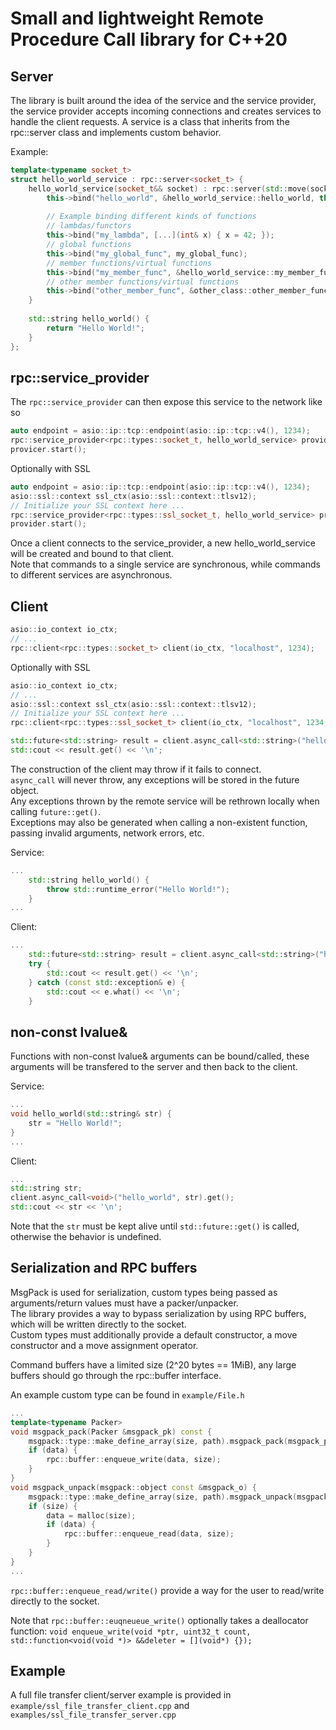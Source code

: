 <h1> Small and lightweight Remote Procedure Call library for C++20</h1>



<h2> Server </h2>
The library is built around the idea of the service and the service provider, the service 
provider accepts incoming connections and creates services to handle the client requests.
A service is a class that inherits from the rpc::server class and implements custom behavior.

Example:
```cpp
template<typename socket_t>
struct hello_world_service : rpc::server<socket_t> {
    hello_world_service(socket_t&& socket) : rpc::server(std::move(socket)) {
        this->bind("hello_world", &hello_world_service::hello_world, this);
        
        // Example binding different kinds of functions
        // lambdas/functors
        this->bind("my_lambda", [...](int& x) { x = 42; });    
        // global functions
        this->bind("my_global_func", my_global_func);
        // member functions/virtual functions
        this->bind("my_member_func", &hello_world_service::my_member_func, this);
        // other member functions/virtual functions
        this->bind("other_member_func", &other_class::other_member_func, other_class_instance_ptr);
    }
    
    std::string hello_world() {
        return "Hello World!";
    }
};
```

<h2> rpc::service_provider </h2>

The `rpc::service_provider` can then expose this service to the network like so
```cpp
auto endpoint = asio::ip::tcp::endpoint(asio::ip::tcp::v4(), 1234);
rpc::service_provider<rpc::types::socket_t, hello_world_service> provider(endpoint, thread_count);
provicer.start();
```
Optionally with SSL
```cpp
auto endpoint = asio::ip::tcp::endpoint(asio::ip::tcp::v4(), 1234);
asio::ssl::context ssl_ctx(asio::ssl::context::tlsv12);
// Initialize your SSL context here ...
rpc::service_provider<rpc::types::ssl_socket_t, hello_world_service> provider(endpoint, ssl_ctx, thread_count);
provider.start();
```

Once a client connects to the service_provider, a new hello_world_service will be created and bound to that client. <br>
Note that commands to a single service are synchronous, while commands to different services are asynchronous.
<h2> Client </h2>

```cpp
asio::io_context io_ctx;
// ...
rpc::client<rpc::types::socket_t> client(io_ctx, "localhost", 1234);
```

Optionally with SSL
```cpp
asio::io_context io_ctx;
// ...
asio::ssl::context ssl_ctx(asio::ssl::context::tlsv12);
// Initialize your SSL context here ...
rpc::client<rpc::types::ssl_socket_t> client(io_ctx, "localhost", 1234, ssl_ctx);
```

```cpp
std::future<std::string> result = client.async_call<std::string>("hello_world");
std::cout << result.get() << '\n';
```
The construction of the client may throw if it fails to connect. <br>
`async_call` will never throw, any exceptions will be stored in the future object. <br>
Any exceptions thrown by the remote service will be rethrown locally when calling `future::get()`. <br>
Exceptions may also be generated when calling a non-existent function, passing invalid arguments, network errors, etc.

Service:
```cpp
...
    std::string hello_world() {
        throw std::runtime_error("Hello World!");
    }
...
```

Client:
```cpp
...
    std::future<std::string> result = client.async_call<std::string>("hello_world");
    try {
        std::cout << result.get() << '\n';
    } catch (const std::exception& e) {
        std::cout << e.what() << '\n';
    }
```

<h2> non-const lvalue& </h2>
Functions with non-const lvalue& arguments can be bound/called, these arguments will be transfered to the server and then back to the client.

Service:
```cpp
...
void hello_world(std::string& str) {
    str = "Hello World!";
}
...
```

Client:
```cpp
...
std::string str;
client.async_call<void>("hello_world", str).get();
std::cout << str << '\n';
```

Note that the `str` must be kept alive until `std::future::get()` is called, otherwise the behavior is undefined.



<h2> Serialization and RPC buffers </h2>
MsgPack is used for serialization, custom types being passed as arguments/return values must have a packer/unpacker. <br>
The library provides a way to bypass serialization by using RPC buffers, which will be written directly to the socket. <br>
Custom types must additionally provide a default constructor, a move constructor and a move assignment operator. <br>

Command buffers have a limited size (2^20 bytes == 1MiB), any large buffers should go through the rpc::buffer interface.

An example custom type can be found in `example/File.h`

```cpp
...
template<typename Packer>
void msgpack_pack(Packer &msgpack_pk) const {
    msgpack::type::make_define_array(size, path).msgpack_pack(msgpack_pk);
    if (data) {
        rpc::buffer::enqueue_write(data, size);
    }
}
void msgpack_unpack(msgpack::object const &msgpack_o) {
    msgpack::type::make_define_array(size, path).msgpack_unpack(msgpack_o);
    if (size) {
        data = malloc(size);
        if (data) {
            rpc::buffer::enqueue_read(data, size);
        }
    }
}
...
```

`rpc::buffer::enqueue_read/write()` provide a way for the user to read/write directly to the socket. <br>

Note that `rpc::buffer::euqneueue_write()` optionally takes a deallocator function:
`void enqueue_write(void *ptr, uint32_t count, std::function<void(void *)> &&deleter = [](void*) {});`

<h2> Example </h2>

A full file transfer client/server example is provided in `example/ssl_file_transfer_client.cpp` and `examples/ssl_file_transfer_server.cpp` <br>